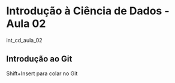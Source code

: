# Introdução à Ciência de Dados - Aula 02
int_cd_aula_02

## Introdução ao Git

Shift+Insert para colar no Git

